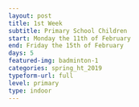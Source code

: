 ```yaml
---
layout: post
title: 1st Week
subtitle: Primary School Children
start: Monday the 11th of February
end: Friday the 15th of February
days: 5
featured-img: badminton-1
categories: spring_ht_2019
typeform-url: full
level: primary
type: indoor
---
```

